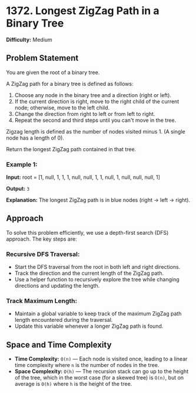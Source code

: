 # 1372. Longest ZigZag Path in a Binary Tree

**Difficulty:** Medium

## Problem Statement

You are given the root of a binary tree.

A ZigZag path for a binary tree is defined as follows:
1. Choose any node in the binary tree and a direction (right or left).
2. If the current direction is right, move to the right child of the current node; otherwise, move to the left child.
3. Change the direction from right to left or from left to right.
4. Repeat the second and third steps until you can't move in the tree.

Zigzag length is defined as the number of nodes visited minus 1. (A single node has a length of 0).

Return the longest ZigZag path contained in that tree.

### Example 1:

**Input:**
root = [1, null, 1, 1, 1, null, null, 1, 1, null, 1, null, null, null, 1]

**Output:** `3`

**Explanation:**
The longest ZigZag path is in blue nodes (right -> left -> right).

## Approach

To solve this problem efficiently, we use a depth-first search (DFS) approach. The key steps are:

### Recursive DFS Traversal:

- Start the DFS traversal from the root in both left and right directions.
- Track the direction and the current length of the ZigZag path.
- Use a helper function to recursively explore the tree while changing directions and updating the length.

### Track Maximum Length:

- Maintain a global variable to keep track of the maximum ZigZag path length encountered during the traversal.
- Update this variable whenever a longer ZigZag path is found.

## Space and Time Complexity

- **Time Complexity:** `O(n)` — Each node is visited once, leading to a linear time complexity where `n` is the number of nodes in the tree.
- **Space Complexity:** `O(h)` — The recursion stack can go up to the height of the tree, which in the worst case (for a skewed tree) is `O(n)`, but on average is `O(h)` where `h` is the height of the tree.


